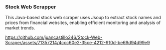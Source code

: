 ### Stock Web Scrapper

<p> This Java-based stock web scraper uses Jsoup to extract stock names and prices from financial websites, enabling efficient monitoring and analysis of market trends. </p>



https://github.com/juancastillo346/Stock-Web-Scraper/assets/71357214/4ccc60e2-35ce-4212-910d-be69d94d99e9

